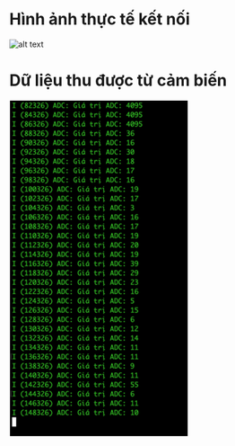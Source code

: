 # Hình ảnh thực tế kết nối
![alt text](image-1.png)
# Dữ liệu thu được từ cảm biến
![alt text](image-2.png)